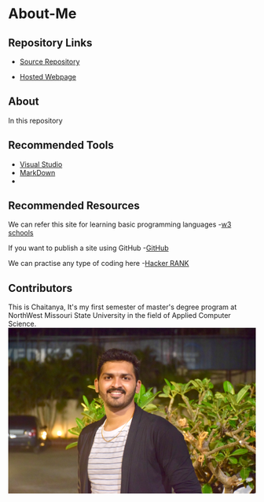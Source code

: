 # About-Me
## Repository Links

- [Source Repository](https://github.com/chaitanyapopuri/About-Me)

- [Hosted Webpage](https://chaitanyapopuri.github.io/chaitanya.github.io/)

## About
  In this repository 
## Recommended Tools
- [Visual Studio](https://code.visualstudio.com/)
- [MarkDown](https://www.markdownguide.org/basic-syntax)
- []()

## Recommended Resources
We can refer this site for learning basic programming languages
-[w3 schools](https://www.w3schools.com/) 

If you want to publish a site using GitHub
-[GitHub](https://github.com/)

We can practise any type of coding here
-[Hacker RANK](https://www.hackerrank.com/)

## Contributors
This is Chaitanya, It's my first semester of master's degree program at NorthWest Missouri State University in the field of Applied 
Computer Science. <br>
![My Fav Pic](IMG_5413.jpg)
